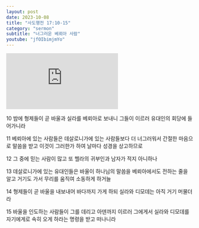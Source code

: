 ```yaml
---
layout: post
date: 2023-10-08
title: "사도행전 17:10-15"
category: "sermon"
subtitle: "너그러운 베뢰아 사람"
youtube: "jfOIbimjmYo"
---
```


<div class="youtube margin-large">
    <iframe src="https://www.youtube.com/embed/jfOIbimjmYo" title="YouTube video player" frameborder="0" allow="accelerometer; autoplay; clipboard-write; encrypted-media; gyroscope; picture-in-picture; web-share" allowfullscreen></iframe>
</div>

10 밤에 형제들이 곧 바울과 실라를 베뢰아로 보내니 그들이 이르러 유대인의 회당에 들어가니라  

11 베뢰아에 있는 사람들은 데살로니가에 있는 사람들보다 더 너그러워서 간절한 마음으로 말씀을 받고 이것이 그러한가 하여 날마다 성경을 상고하므로

12 그 중에 믿는 사람이 많고 또 헬라의 귀부인과 남자가 적지 아니하나

13 데살로니가에 있는 유대인들은 바울이 하나님의 말씀을 베뢰아에서도 전하는 줄을 알고 거기도 가서 무리를 움직여 소동하게 하거늘

14 형제들이 곧 바울을 내보내어 바다까지 가게 하되 실라와 디모데는 아직 거기 머물더라

15 바울을 인도하는 사람들이 그를 데리고 아덴까지 이르러 그에게서 실라와 디모데를 자기에게로 속히 오게 하라는 명령을 받고 떠나니라